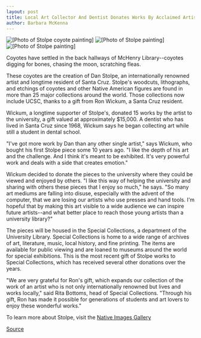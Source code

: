 ```yaml
---
layout: post
title: Local Art Collector And Dentist Donates Works By Acclaimed Artist
author: Barbara McKenna
---
```


![\[Photo of Stolpe coyote painting\]][1]
![\[Photo of Stolpe painting\]][2]
![\[Photo of Stolpe painting\]][3]

Coyotes have settled in the back hallways of McHenry Library--coyotes digging for bones, chasing the moon, scratching fleas.

These coyotes are the creation of Dan Stolpe, an internationally renowned artist and longtime resident of Santa Cruz. Stolpe's woodcuts, lithographs, and etchings of coyotes and other Native American figures are found in more than 25 major collections around the world. Those collections now include UCSC, thanks to a gift from Ron Wickum, a Santa Cruz resident.

Wickum, a longtime supporter of Stolpe's, donated 15 works by the artist to the university, a gift valued at approximately $15,000. A dentist who has lived in Santa Cruz since 1968, Wickum says he began collecting art while still a student in dental school.

"I've got more work by Dan than any other single artist," says Wickum, who bought his first Stolpe piece some 10 years ago. "I like the depth of his art and the challenge. And I think it's meant to be exhibited. It's very powerful work and deals with a side that creates emotion."

Wickum decided to donate the pieces to the university where they could be viewed and enjoyed by others. "I like this way of helping the university and sharing with others these pieces that I enjoy so much," he says. "So many art mediums are falling into disuse, especially with the advent of the computer, that we are losing our artists who use presses and hand tools. I'm hopeful that by making this art visible to a wide audience we can inspire future artists--and what better place to reach those young artists than a university library?"

The pieces will be housed in the Special Collections, a department of the University Library. Special Collections is home to a wide range of archives of art, literature, music, local history, and fine printing. The items are available for public viewing and are loaned to museums around the world for special exhibitions. This is the most recent gift of Stolpe works to Special Collections, which has received several other donations over the years.

"We are very grateful for Ron's gift, which expands our collection of the work of an artist who is not only internationally renowned but lives and works locally," said Rita Bottoms, head of Special Collections. "Through his gift, Ron has made it possible for generations of students and art lovers to enjoy these wonderful works."

To learn more about Stolpe, visit the [Native Images Gallery][6]

[1]: http://www1.ucsc.edu/oncampus/currents/98-99/art/coyote.98-11-09.200.gif
[2]: http://www1.ucsc.edu/oncampus/currents/98-99/art/stolpe.man.98-11-09.jpg
[3]: http://www1.ucsc.edu/oncampus/currents/98-99/art/stolpe.myth.98-11-09.jpg
[6]: http://www.nativeimagesgallery.com/

[Source](http://www1.ucsc.edu/oncampus/currents/98-99/11-09/stolpe.htm "Permalink to Ron Wickum gives Dan Stolpe art to UCSC: 11-09-98")
